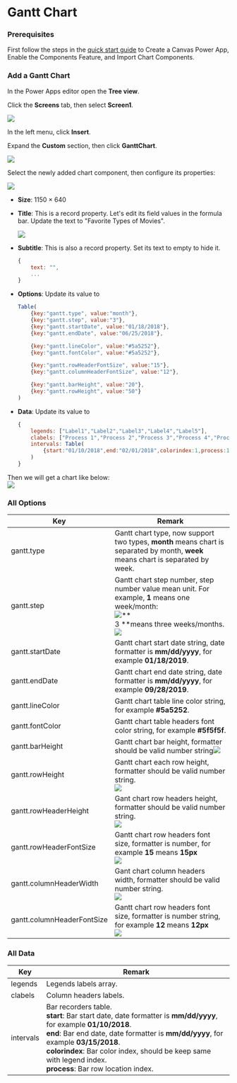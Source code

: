 # Gantt Chart

### Prerequisites

First follow the steps in the [quick start guide](readme.md) to Create a Canvas Power App, Enable the Components Feature, and Import Chart Components.

### Add a Gantt Chart

In the Power Apps editor open the **Tree view**. 

Click the **Screens** tab, then select **Screen1**.

![](images/quickstart-select-screen.png)

In the left menu, click **Insert**.

Expand the **Custom** section, then click **GanttChart**.

![](images/quickstart-insert-ganttchart.png)

Select the newly added chart component, then configure its properties:

![](images/quickstart-ganttchart-properties.png)

- **Size**: 1150 × 640

- **Title**: This is a record property. Let's edit its field values in the formula bar. Update the text to "Favorite Types of Movies".

  ![](images/quickstart-chart-title.png)

- **Subtitle**: This is also a record property. Set its text to empty to hide it.

  ```javascript
  {
      text: "",
      ...
  }
  ```

- **Options**: Update its value to

  ```javascript
  Table(
      {key:"gantt.type", value:"month"},
      {key:"gantt.step", value:"3"},
      {key:"gantt.startDate", value:"01/18/2018"},
      {key:"gantt.endDate", value:"06/25/2018"},
  
      {key:"gantt.lineColor", value:"#5a5252"},
      {key:"gantt.fontColor", value:"#5a5252"},
  
      {key:"gantt.rowHeaderFontSize", value:"15"},
      {key:"gantt.columnHeaderFontSize", value:"12"},
  
      {key:"gantt.barHeight", value:"20"},
      {key:"gantt.rowHeight", value:"50"}
  )
  ```

- **Data**: Update its value to

  ```javascript
  {
      legends: ["Label1","Label2","Label3","Label4","Label5"],
      clabels: ["Process 1","Process 2","Process 3","Process 4","Process 5"],
      intervals: Table(
          {start:"01/10/2018",end:"02/01/2018",colorindex:1,process:1},        		           {start:"03/10/2018",end:"05/01/2018",colorindex:5,process:2}
      )
  }
  ```

Then we will get a chart like below:<br>![](images/quickstart-gantt.png)



### All Options

| Key                        | Remark                                                       |
| -------------------------- | ------------------------------------------------------------ |
| gantt.type                 | Gantt chart type, now support two types, **month** means chart is separated by month, **week** means chart is separated by week. |
| gantt.step                 | Gantt chart step number, step number value mean unit. For example, **1** means one week/month:<br>![](images/gantt-step1.png)**<br>3 **means three weeks/months.<br>![](images/gantt-step2.png) |
| gantt.startDate            | Gantt chart start date string, date formatter is **mm/dd/yyyy**, for example **01/18/2019**. |
| gantt.endDate              | Gantt chart end date string, date formatter is **mm/dd/yyyy**, for example **09/28/2019**. |
| gantt.lineColor            | Gantt chart table line color string, for example **#5a5252**. |
| gantt.fontColor            | Gantt chart table headers font color string, for example **#5f5f5f**. |
| gantt.barHeight            | Gantt chart bar height, formatter should be valid number string![](images/gantt_barheight.png) |
| gantt.rowHeight            | Gantt chart each row  height, formatter should be valid number string.<br>![](images/gantt-rowheight.png) |
| gantt.rowHeaderHeight      | Gant chart row headers height, formatter should be valid number string.<br/>![](images/gantt-rowHeaderHeight.png) |
| gantt.rowHeaderFontSize    | Gantt chart row headers font size, formatter is number, for example **15** means **15px**<br>![](images/gantt_headerfont1.png) |
| gantt.columnHeaderWidth    | Gant chart column headers width, formatter should be valid number string.<br/>![](images/gantt-columnHeadersWidth.png) |
| gantt.columnHeaderFontSize | Gantt chart row headers font size, formatter is number string, for example **12** means **12px**<br/>![](images/gantt_headerfont2.png) |

### All Data

| Key       | Remark                                                       |
| --------- | ------------------------------------------------------------ |
| legends   | Legends labels array.                                        |
| clabels   | Column headers labels.                                       |
| intervals | Bar recorders table.<br>**start**: Bar start date, date formatter is **mm/dd/yyyy**, for example **01/10/2018**.<br>**end**: Bar end date, date formatter is **mm/dd/yyyy**, for example **03/15/2018**.<br/>**colorindex**: Bar color index, should be keep same with legend index.<br/>**process**: Bar row location index. |

